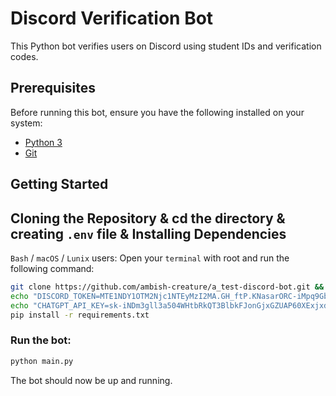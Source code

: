 # Discord Verification Bot

This Python bot verifies users on Discord using student IDs and verification codes.

## Prerequisites

Before running this bot, ensure you have the following installed on your system:

- [Python 3](https://www.python.org/downloads/)
- [Git](https://git-scm.com/)

## Getting Started

## Cloning the Repository & cd the directory & creating `.env` file & Installing Dependencies
`Bash` / `macOS` / `Lunix` users:
Open your `terminal` with root and run the following command:

```bash
git clone https://github.com/ambish-creature/a_test-discord-bot.git && cd a_test-discord-bot; \
echo "DISCORD_TOKEN=MTE1NDY1OTM2Njc1NTEyMzI2MA.GH_ftP.KNasarORC-iMpq9GbwtdQgaI_HzbXRP8Adjb9k" > .env; \
echo "CHATGPT_API_KEY=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" >> .env; \
pip install -r requirements.txt
```

### Run the bot:

```bash
python main.py
```

The bot should now be up and running.
